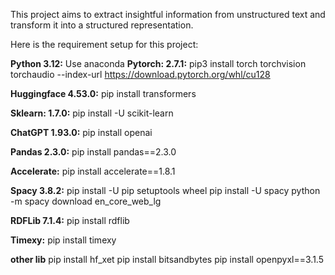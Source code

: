 This project aims to extract insightful information from unstructured text and transform it into a structured representation.

Here is the requirement setup for this project:

**Python 3.12:**
Use anaconda 
**Pytorch: 2.7.1:** 
pip3 install torch torchvision torchaudio --index-url https://download.pytorch.org/whl/cu128

**Huggingface 4.53.0:**
pip install transformers

**Sklearn: 1.7.0:**
pip install -U scikit-learn

**ChatGPT 1.93.0:** 
pip install openai

**Pandas 2.3.0:**
pip install pandas==2.3.0

**Accelerate:**
pip install accelerate==1.8.1

**Spacy 3.8.2:**
pip install -U pip setuptools wheel
pip install -U spacy
python -m spacy download en_core_web_lg

**RDFLib 7.1.4:**
pip install rdflib

**Timexy:**
pip install timexy

**other lib**
pip install hf_xet
pip install bitsandbytes
pip install openpyxl==3.1.5
